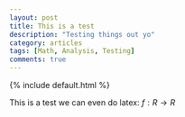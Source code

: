 ```yaml
---
layout: post
title: This is a test
description: "Testing things out yo"
category: articles
tags: [Math, Analysis, Testing]
comments: true  
---
```


{% include default.html %}

This is a test we can even do latex: $f : R \to R$
